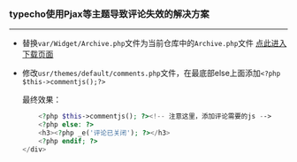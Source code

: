 ### typecho使用Pjax等主题导致评论失效的解决方案

---

-   替换`var/Widget/Archive.php`文件为当前仓库中的`Archive.php`文件 [点此进入下载页面](https://github.com/ydq/blog_code_demo/tree/master/typecho_pjax_comment)

-   修改`usr/themes/default/comments.php`文件，在最底部else上面添加`<?php $this->commentjs();?>`

    最终效果：

    ```php
        <?php $this->commentjs(); ?><!-- 注意这里，添加评论需要的js -->
        <?php else: ?>
        <h3><?php _e('评论已关闭'); ?></h3>
        <?php endif; ?>
    </div>
    ```

